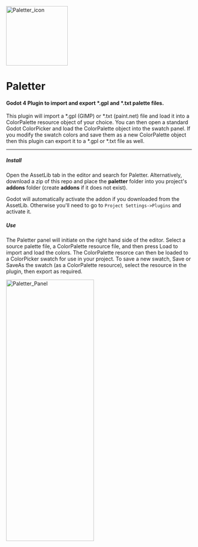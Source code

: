 
<img width="167" height="161" alt="Paletter_icon" src="https://github.com/user-attachments/assets/c2ab840d-e801-43b6-80b1-f6f9a6908bd8" />



# Paletter
#### Godot 4 Plugin to import and export *.gpl and *.txt palette files.

This plugin will import a *.gpl (GIMP) or *.txt (paint.net) file and load it into a ColorPalette resource object of your choice. You can then open a standard Godot ColorPicker and load the ColorPalette object into the swatch panel. If you modify the swatch colors and save them as a new ColorPalette object then this plugin can export it to a *.gpl or *.txt file as well.

------------


##### Install
Open the AssetLib tab in the editor and search for Paletter. Alternatively, download a zip of this repo and place the **paletter** folder into you project's **addons** folder (create **addons** if it does not exist).

Godot will automatically activate the addon if you downloaded from the AssetLib. Otherwise you'll need to go to `Project Settings->Plugins` and activate it.


##### Use
The Paletter panel will initiate on the right hand side of the editor. Select a source palette file, a ColorPalette resource file, and then press Load to import and load the colors. The ColorPalette resorce can then be loaded to a ColorPicker swatch for use in your project. To save a new swatch, Save or SaveAs the swatch (as a ColorPalette resource), select the resource in the plugin, then export as required.

<img width="238" height="708" alt="Paletter_Panel" src="https://github.com/user-attachments/assets/3fbd7c9e-6246-46e8-8b58-2bcd13ed9a35" />
